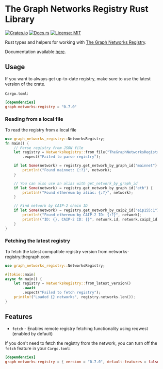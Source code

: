# The Graph Networks Registry Rust Library
[![Crates.io](https://img.shields.io/crates/v/graph-networks-registry.svg?label=crates.io%20crate)](https://crates.io/crates/graph-networks-registry) [![Docs.rs](https://docs.rs/graph-networks-registry/badge.svg)](https://docs.rs/graph-networks-registry) [![License: MIT](https://img.shields.io/badge/License-MIT-yellow.svg)](https://opensource.org/licenses/MIT)

Rust types and helpers for working with [The Graph Networks Registry](https://github.com/graphprotocol/networks-registry).

Documentation available [here](https://docs.rs/graph-networks-registry).

## Usage
If you want to always get up-to-date registry, make sure to use the latest version of the crate.

`Cargo.toml`:
```toml
[dependencies]
graph-networks-registry = "0.7.0"
```

### Reading from a local file

To read the registry from a local file

```rust
use graph_networks_registry::NetworksRegistry;
fn main() {
    // Parse registry from JSON file
    let registry = NetworksRegistry::from_file("TheGraphNetworksRegistry_v0_7_0.json")
        .expect("Failed to parse registry");

    if let Some(network) = registry.get_network_by_graph_id("mainnet") {
        println!("Found mainnet: {:?}", network);
    }

    // You can also use an alias with get_network_by_graph_id
    if let Some(network) = registry.get_network_by_graph_id("eth") {
        println!("Found ethereum by alias: {:?}", network);
    }

    // Find network by CAIP-2 chain ID
    if let Some(network) = registry.get_network_by_caip2_id("eip155:1") {
        println!("Found ethereum by CAIP-2 ID: {:?}", network);
        println!("ID: {}, CAIP-2 ID: {}", network.id, network.caip2_id);
    }
}

```


### Fetching the latest registry

To fetch the latest compatible registry version from networks-registry.thegraph.com


```rust
use graph_networks_registry::NetworksRegistry;

#[tokio::main]
async fn main() {
    let registry = NetworksRegistry::from_latest_version()
        .await
        .expect("Failed to fetch registry");
    println!("Loaded {} networks", registry.networks.len());
}
```

## Features

- `fetch` - Enables remote registry fetching functionality using reqwest (enabled by default)

If you don't need to fetch the registry from the network, you can turn off the `fetch` feature in your `Cargo.toml`:

```toml
[dependencies]
graph-networks-registry = { version = "0.7.0", default-features = false }
```
